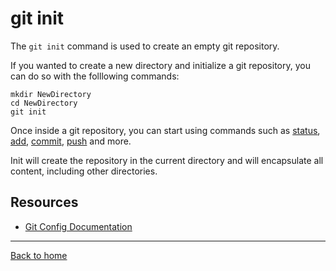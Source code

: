 
# git init 

The `git init` command is used to create an empty git repository.

If you wanted to create a new directory and initialize a git repository, you can do so with the folllowing commands:
```
mkdir NewDirectory
cd NewDirectory
git init
```

Once inside a git repository, you can start using commands such as
[status](./Status.md),
[add](./Add.md),
[commit](./Commit.md),
[push](./Push.md)
and more.

Init will create the repository in the current directory and will encapsulate all content, including other directories.

## Resources

- [Git Config Documentation](https://git-scm.com/docs/git-init)

---

[Back to home](../README.md)
